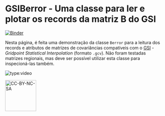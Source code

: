 # GSIBerror - Uma classe para ler e plotar os records da matriz B do GSI

[![Binder](https://mybinder.org/badge_logo.svg)](https://mybinder.org/v2/gh/cfbastarz/GSIBerror/main)

Nesta página, é feita uma demonstração da classe `Berror` para a leitura dos records e atributos de matrizes de covariâncias compatíveis com o [GSI](https://dtcenter.org/community-code/gridpoint-statistical-interpolation-gsi) - _Gridpoint Statistical Interpolation_ (formato `.gcv`). Não foram testadas matrizes regionais, mas deve ser possível utilizar esta classe para inspecioná-las também.

![type:video](https://youtube.com/embed/eD3OxtXJU90)

<a href="https://creativecommons.org/licenses/by-nc-sa/4.0/legalcode" target="_blank"><img src="https://mirrors.creativecommons.org/presskit/buttons/88x31/png/by-nc-sa.png" alt="CC-BY-NC-SA" width="100"/></a>

